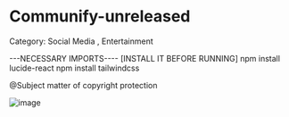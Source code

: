 # Communify-unreleased

Category: Social Media , Entertainment


---NECESSARY IMPORTS---- [INSTALL IT BEFORE RUNNING]
npm install lucide-react
npm install tailwindcss


@Subject matter of copyright protection

![image](https://github.com/user-attachments/assets/593a44ca-4f89-4d0e-85be-3028fff2ee9e)
